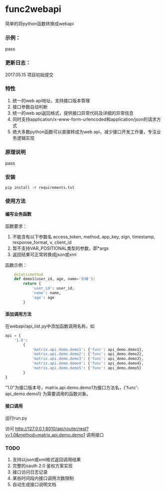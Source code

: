 # func2webapi
简单的将python函数转换成webapi

### 示例：

pass

### 更新日志：

2017.05.15 项目初始提交

### 特性

1. 统一的web api地址，支持接口版本管理
2. 接口参数自动判断
3. 统一的web api返回格式，提供接口异常代码及详细的异常信息
4. 同时支持application/x-www-form-urlencoded和application/json的请求方式
5. 绝大多数python函数可以直接转成为web api，减少接口开发工作量，专注业务逻辑实现

### 原理说明

pass

### 安装

```shell
pip install -r requirements.txt
```

### 使用方法

#### 编写业务函数

函数要求：

1. 不能含有以下参数名 access_token, method, app_key, sign, timestamp, response_format, v, client_id
2. 暂不支持VAR_POSITIONAL类型的参数，即*args
3. 返回结果可正常转换成json或xml

函数示例：

```python
    @staticmethod
    def demo1(user_id, age, name='刘峰'):
        return {
            'user_id': user_id,
            'name': name,
            'age': age
        }
```

#### 添加调用方法

在webapi/api_list.py中添加函数调用名称，如

```python
api = {
    '1.0':
        {
            'matrix.api.demo.demo1': {'func': api_demo.demo1},
            'matrix.api.demo.demo2': {'func': api_demo.demo2},
            'matrix.api.demo.demo3': {'func': api_demo.demo3},
            'matrix.api.demo.demo4': {'func': api_demo.demo4},
            'matrix.api.demo.demo5': {'func': api_demo.demo5}
        }
}
```

”1.0”为接口版本号，matrix.api.demo.demo1为接口方法名，{'func': api_demo.demo1} 为需要调用的函数对象。

#### 接口调用

运行run.py

访问 http://127.0.0.1:8010/api/router/rest?v=1.0&method=matrix.api.demo.demo1 调用接口

### TODO

1. 支持以json或xml格式返回调用结果
2. 完整的oauth 2.0 鉴权方案实现
3. 接口访问日志记录
4. 某些时间段内接口调用次数限制
5. 自动生成接口说明文档


